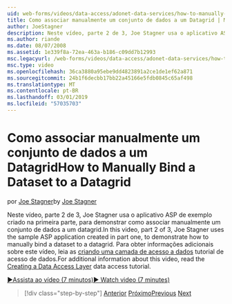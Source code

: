 ```yaml
---
uid: web-forms/videos/data-access/adonet-data-services/how-to-manually-bind-a-dataset-to-a-datagrid
title: Como associar manualmente um conjunto de dados a um Datagrid | Microsoft Docs
author: JoeStagner
description: Neste vídeo, parte 2 de 3, Joe Stagner usa o aplicativo ASP de exemplo criado na primeira parte, para demonstrar como associar manualmente um conjunto de dados a um datagrid. Para...
ms.author: riande
ms.date: 08/07/2008
ms.assetid: 1e339f8a-72ea-463a-b186-c09dd7b12993
msc.legacyurl: /web-forms/videos/data-access/adonet-data-services/how-to-manually-bind-a-dataset-to-a-datagrid
msc.type: video
ms.openlocfilehash: 36ca3880a95ebe9dd4823891a2ce1de1ef62a871
ms.sourcegitcommit: 24b1f6decbb17bb22a45166e5fdb0845c65af498
ms.translationtype: MT
ms.contentlocale: pt-BR
ms.lasthandoff: 03/01/2019
ms.locfileid: "57035703"
---
```

<a name="how-to-manually-bind-a-dataset-to-a-datagrid"></a><span data-ttu-id="a0c94-104">Como associar manualmente um conjunto de dados a um Datagrid</span><span class="sxs-lookup"><span data-stu-id="a0c94-104">How to Manually Bind a Dataset to a Datagrid</span></span>
====================
<span data-ttu-id="a0c94-105">por [Joe Stagner](https://github.com/JoeStagner)</span><span class="sxs-lookup"><span data-stu-id="a0c94-105">by [Joe Stagner](https://github.com/JoeStagner)</span></span>

<span data-ttu-id="a0c94-106">Neste vídeo, parte 2 de 3, Joe Stagner usa o aplicativo ASP de exemplo criado na primeira parte, para demonstrar como associar manualmente um conjunto de dados a um datagrid.</span><span class="sxs-lookup"><span data-stu-id="a0c94-106">In this video, part 2 of 3, Joe Stagner uses the sample ASP application created in part one, to demonstrate how to manually bind a dataset to a datagrid.</span></span> <span data-ttu-id="a0c94-107">Para obter informações adicionais sobre este vídeo, leia as [criando uma camada de acesso a dados](../../../overview/data-access/introduction/creating-a-data-access-layer-vb.md) tutorial de acesso de dados.</span><span class="sxs-lookup"><span data-stu-id="a0c94-107">For additional information about this video, read the [Creating a Data Access Layer](../../../overview/data-access/introduction/creating-a-data-access-layer-vb.md) data access tutorial.</span></span>

[<span data-ttu-id="a0c94-108">&#9654;Assista ao vídeo (7 minutos)</span><span class="sxs-lookup"><span data-stu-id="a0c94-108">&#9654; Watch video (7 minutes)</span></span>](https://channel9.msdn.com/Blogs/ASP-NET-Site-Videos/how-to-manually-bind-a-dataset-to-a-datagrid)

> [!div class="step-by-step"]
> <span data-ttu-id="a0c94-109">[Anterior](data-access-layers-in-aspnet-applications.md)
> [Próximo](how-to-work-with-datasets-and-filters-from-an-asp-application.md)</span><span class="sxs-lookup"><span data-stu-id="a0c94-109">[Previous](data-access-layers-in-aspnet-applications.md)
[Next](how-to-work-with-datasets-and-filters-from-an-asp-application.md)</span></span>
